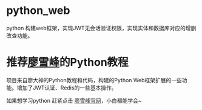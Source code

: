 # python_web
python 构建web框架，实现JWT无会话验证权限，实现实体和数据库对应的增删改查功能。

# 推荐[廖雪峰](http://www.liaoxuefeng.com/)的Python教程
项目来自廖大神的Python教程和代码，构建的Python Web框架扩展的一些功能。增加了JWT认证、Redis的一些基本操作。

如果想学习python 赶紧点击 [廖雪峰官网](http://www.liaoxuefeng.com/)，小白都能学会~
